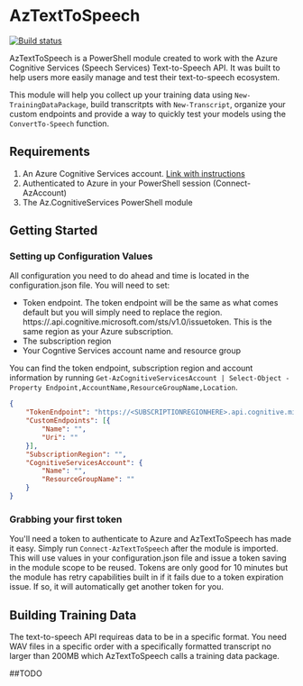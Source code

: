 # AzTextToSpeech

[![Build status](https://ci.appveyor.com/api/projects/status/xccbsyl4ihl9gubf?svg=true)](https://ci.appveyor.com/project/adbertram/aztexttospeech)

AzTextToSpeech is a PowerShell module created to work with the Azure Cognitive Services (Speech Services) Text-to-Speech API. It was built to help users more easily manage and test their text-to-speech ecosystem.

This module will help you collect up your training data using `New-TrainingDataPackage`, build transcritpts with `New-Transcript`, organize your custom endpoints and provide a way to quickly test your models using the `ConvertTo-Speech` function.

## Requirements

1. An Azure Cognitive Services account. [Link with instructions](https://docs.microsoft.com/en-us/azure/cognitive-services/cognitive-services-apis-create-account)
2. Authenticated to Azure in your PowerShell session (Connect-AzAccount)
3. The Az.CognitiveServices PowerShell module

## Getting Started

### Setting up Configuration Values

All configuration you need to do ahead and time is located in the configuration.json file. You will need to set:

 - Token endpoint. The token endpoint will be the same as what comes default but you will simply need to replace the region. https://<REGIONHERE>.api.cognitive.microsoft.com/sts/v1.0/issuetoken. This is the same region as your Azure subscription.
 - The subscription region
 - Your Cogntive Services account name and resource group
 
 You can find the token endpoint, subscription region and account information by running `Get-AzCognitiveServicesAccount | Select-Object -Property Endpoint,AccountName,ResourceGroupName,Location`.
  
```JSON
{
    "TokenEndpoint": "https://<SUBSCRIPTIONREGIONHERE>.api.cognitive.microsoft.com/sts/v1.0/issuetoken",
    "CustomEndpoints": [{
        "Name": "",
        "Uri": ""
    }],
    "SubscriptionRegion": "",
    "CognitiveServicesAccount": {
        "Name": "",
        "ResourceGroupName": ""
    }
}
```

### Grabbing your first token

You'll need a token to authenticate to Azure and AzTextToSpeech has made it easy. Simply run `Connect-AzTextToSpeech` after the module is imported. This will use values in your configuration.json file and issue a token saving in the module scope to be reused. Tokens are only good for 10 minutes but the module has retry capabilities built in if it fails due to a token expiration issue. If so, it will automatically get another token for you.

## Building Training Data

The text-to-speech API requireas data to be in a specific format. You need WAV files in a specific order with a specifically formatted transcript no larger than 200MB which AzTextToSpeech calls a training data package.

##TODO
